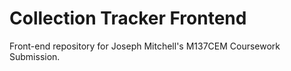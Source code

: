 # Collection Tracker Frontend
Front-end repository for Joseph Mitchell's M137CEM Coursework Submission.
